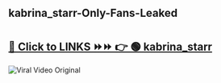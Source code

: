 
 ## kabrina_starr-Only-Fans-Leaked

# <h2><a href="https://clipsfans.com/kabrina_starr&ref=git">🔗 Click to LINKS ⏩⏩ 👉 🟢 kabrina_starr </a></h2>

<a href="https://clipsfans.com/kabrina_starr&ref=git" rel="nofollow" data-target="animated-image.originalLink"><img src="https://i.ibb.co.com/xMMVF88/686577567.gif" alt="Viral Video Original" style="max-width: 100%; display: inline-block;" data-target="animated-image.originalImage"></a>
